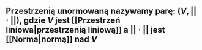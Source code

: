 ## **Przestrzenią unormowaną** nazywamy parę:  $(V,||\cdot||)$, gdzie $V$ jest [[Przestrzeń liniowa|przestrzenią liniową]] a $||\cdot||$ jest [[Norma|normą]] nad $V$